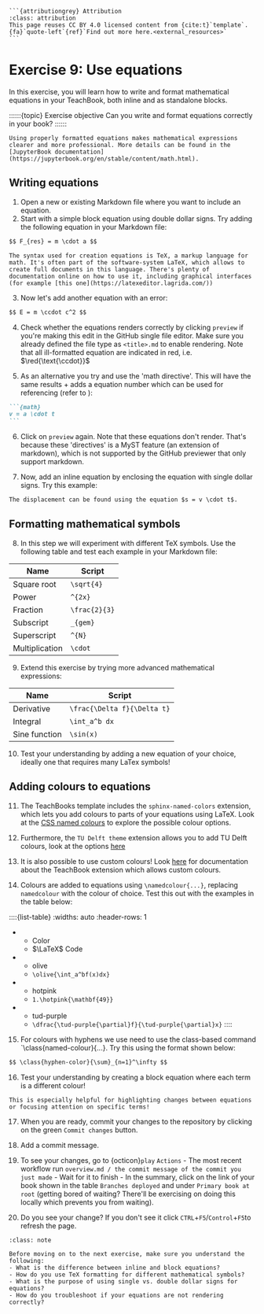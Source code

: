 ````{margin}
```{attributiongrey} Attribution
:class: attribution
This page reuses CC BY 4.0 licensed content from {cite:t}`template`. {fa}`quote-left`{ref}`Find out more here.<external_resources>`
```
````

# Exercise 9: Use equations

In this exercise, you will learn how to write and format mathematical equations in your TeachBook, both inline and as standalone blocks.

::::::{topic} Exercise objective
Can you write and format equations correctly in your book?
::::::

```{tip}
Using properly formatted equations makes mathematical expressions clearer and more professional. More details can be found in the [JupyterBook documentation](https://jupyterbook.org/en/stable/content/math.html).
```

## Writing equations

1. Open a new or existing Markdown file where you want to include an equation.
2. Start with a simple block equation using double dollar signs. Try adding the following equation in your Markdown file:

```md
$$ F_{res} = m \cdot a $$ 
```

```{tip}
The syntax used for creation equations is TeX, a markup language for math. It's often part of the software-system LaTeX, which allows to create full documents in this language. There's plenty of documentation online on how to use it, including graphical interfaces (for example [this one](https://latexeditor.lagrida.com/))
```

3. Now let's add another equation with an error:

```md
$$ E = m \ccdot c^2 $$
```

4. Check whether the equations renders correctly by clicking `preview` if you're making this edit in the GitHub single file editor. Make sure you already defined the file type as `<title>.md` to enable rendering. Note that all ill-formatted equation are indicated in red, i.e. $\red{\text{\ccdot}}$

5. As an alternative you try and use the 'math directive'. This will have the same results + adds a equation number which can be used for referencing (refer to [](011.md)):

````md
```{math}
v = a \cdot t
```
````

6. Click on `preview` again. Note that these equations don't render. That's because these 'directives' is a MyST feature (an extension of markdown), which is not supported by the GitHub previewer that only support markdown.

7. Now, add an inline equation by enclosing the equation with single dollar signs. Try this example:


```md
The displacement can be found using the equation $s = v \cdot t$.
```

## Formatting mathematical symbols

8. In this step we will experiment with different TeX symbols. Use the following table and test each example in your Markdown file:


| Name | Script |
|---|---|
| Square root | `\sqrt{4}` | 
| Power | `^{2x}` | 
| Fraction | `\frac{2}{3}` | 
| Subscript | `_{gem}` |
| Superscript | `^{N}` | 
| Multiplication | `\cdot` | 

9. Extend this exercise by trying more advanced mathematical expressions:

| Name | Script | 
|---|---|
| Derivative | `\frac{\Delta f}{\Delta t}` | 
| Integral | `\int_a^b dx` | 
| Sine function | `\sin(x)` | 

10. Test your understanding by adding a new equation of your choice, ideally one that requires many LaTex symbols!


## Adding colours to equations

11. The TeachBooks template includes the `sphinx-named-colors` extension, which lets you add colours to parts of your equations using LaTeX. Look at the [CSS named colours](https://developer.mozilla.org/en-US/docs/Web/CSS/named-color) to explore the possible colour options.

12. Furthermore, the `TU Delft theme` extension allows you to add TU Delft colours, look at the options [here](https://teachbooks.io/TU-Delft-Theme-Example/main/content/latex.html)

13. It is also possible to use custom colours! Look [here](https://teachbooks.io/manual/external/Sphinx-Named-Colors/README.html#) for documentation about the TeachBook extension which allows custom colours.

14. Colours are added to equations using `\namedcolour{...}`, replacing `namedcolour` with the colour of choice. Test this out with the examples in the table below:

::::{list-table}
:widths: auto
:header-rows: 1
   * - Color
     - $\LaTeX$ Code
   * - olive
     - `\olive{\int_a^bf(x)dx}`
   * - hotpink
     - `1.\hotpink{\mathbf{49}}`
   * - tud-purple
     - `\dfrac{\tud-purple{\partial}f}{\tud-purple{\partial}x}`
::::


15. For colours with hyphens we use need to use the class-based command `\class{named-colour}{...}. Try this using the format shown below:

```md
$$ \class{hyphen-color}{\sum}_{n=1}^\infty $$
```

16. Test your understanding by creating a block equation where each term is a different colour!

```{tip}
This is especially helpful for highlighting changes between equations or focusing attention on specific terms!
```

17. When you are ready, commit your changes to the repository by clicking on the green `Commit changes` button.

18. Add a commit message.

19. To see your changes, go to {octicon}`play` `Actions` - The most recent workflow run `overview.md / the commit message of the commit you just made` - Wait for it to finish - In the summary, click on the link of your book shown in the table `Branches deployed` and under `Primary book at root` (getting bored of waiting? There'll be exercising on doing this locally which prevents you from waiting).

20. Do you see your change? If you don't see it click `CTRL`+`F5`/`Control`+`F5`to refresh the page.


```{admonition} Check your understanding
:class: note

Before moving on to the next exercise, make sure you understand the following:
- What is the difference between inline and block equations?
- How do you use TeX formatting for different mathematical symbols?
- What is the purpose of using single vs. double dollar signs for equations?  
- How do you troubleshoot if your equations are not rendering correctly?  
```